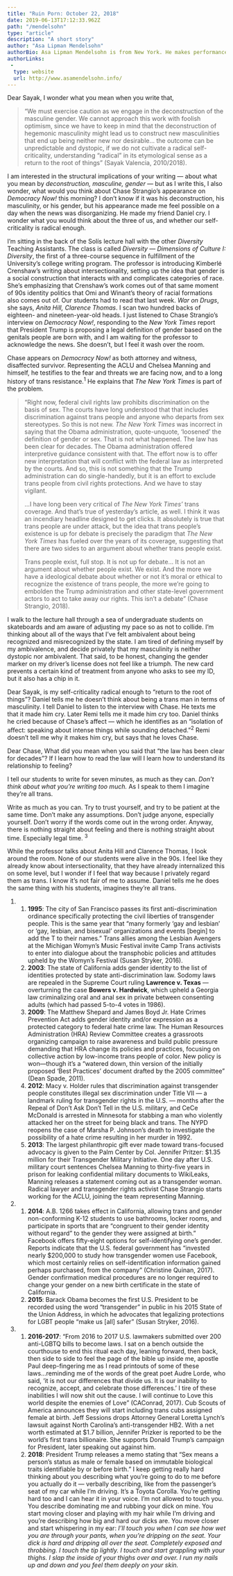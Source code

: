 ```yaml
---
title: "Ruin Porn: October 22, 2018"
date: 2019-06-13T17:12:33.962Z
path: "/mendelsohn"
type: "article"
description: "A short story"
author: "Asa Lipman Mendelsohn"
authorBio: Asa Lipman Mendelsohn is from New York. He makes performances, film, and media projects that develop through a process of recording writing, and collaboration, often focusing on personal relationships and desire as ways to navigate seemingly inaccessible infrastructures, histories, and systems of power.<br><br>Asa works as an teacher and organizer, and often with other artists as a writer, editor, and performer. He has performed and exhibited at venues including Kunsthalle Wien, Vienna, Künstlerhaus Halle für Kunst und Medien, Graz, the Blanton Museum of Art, Austin, and Anthology Film Archives, New York. Asa studied visual arts and anthropology at the University of Chicago, and was a Fulbright Fellow in Vienna. He is currently an MFA candidate in visual arts at the University of California, San Diego, where he is learning about voice and security, passing and resistance. He is a 2019 Flaherty Film Seminar Fellow.
authorLinks:
 -
  type: website
  url: http://www.asamendelsohn.info/
---
```


<div class="mendelsohn-text">
    <p>Dear Sayak, I wonder what you mean when you write that,</p>
    <blockquote>
        <p>
            “We must exercise caution as we engage in the deconstruction of the masculine gender. We cannot approach this work with foolish optimism, since we have to keep in mind that the deconstruction of hegemonic masculinity might lead us to construct new masculinities that end up being neither new nor desirable... the outcome can be unpredictable and dystopic, if we do not cultivate a radical self-criticality, understanding “radical” in its etymological sense as a return to the root of things” (Sayak Valencia, 2010/2018).
        </p>
    </blockquote>
    <p>
        I am interested in the structural implications of your writing — about what you mean by <em>deconstruction, masculine, gender</em> — but as I write this, I also wonder, what would you think about Chase Strangio’s appearance on <em>Democracy Now!</em> this morning? I don’t know if it was his deconstruction, his masculinity, or his gender, but his appearance made me feel possible on a day when the news was disorganizing. He made my friend Daniel cry. I wonder what you would think about the three of us, and whether our self-criticality is radical enough.
    </p>
    <p>
        I’m sitting in the back of the Solís lecture hall with the other <em>Diversity</em> Teaching Assistants. The class is called <em>Diversity — Dimensions of Culture I: Diversity</em>, the first of a three-course sequence in fulfillment of the University’s college writing program. The professor is introducing Kimberlé Crenshaw’s writing about intersectionality, setting up the idea that gender is a social construction that interacts with and complicates categories of race. She’s emphasizing that Crenshaw’s work comes out of that same moment of 90s identity politics that Omi and Winant’s theory of racial formations also comes out of. Our students had to read that last week. <em>War on Drugs</em>, she says, <em>Anita Hill, Clarence Thomas</em>. I scan two hundred backs of eighteen- and nineteen-year-old heads. I just listened to Chase Strangio’s interview on <em>Democracy Now!</em>, responding to the <em>New York Times</em> report that President Trump is proposing a legal definition of gender based on the genitals people are born with, and I am waiting for the professor to acknowledge the news. She doesn’t, but I feel it wash over the room.
    </p>
    <p>
        Chase appears on <em>Democracy Now!</em> as both attorney and witness, disaffected survivor. Representing the ACLU and Chelsea Manning and himself, he testifies to the fear and threats we are facing now, and to a long history of trans resistance.<sup>1</sup> He explains that <em>The New York Times</em> is part of the problem.
    </p>
    <blockquote>
        <p>
            “Right now, federal civil rights law prohibits discrimination on the basis of sex. The courts have long understood that that includes discrimination against trans people and anyone who departs from sex stereotypes. So this is not new. <em>The New York Times</em> was incorrect in saying that the Obama administration, quote-unquote, ‘loosened’ the definition of gender or sex. That is not what happened. The law has been clear for decades. The Obama administration offered interpretive guidance consistent with that. The effort now is to offer new interpretation that will conflict with the federal law as interpreted by the courts. And so, this is not something that the Trump administration can do single-handedly, but it is an effort to exclude trans people from civil rights protections. And we have to stay vigilant.
        </p>
        <p>
            ...I have long been very critical of <em>The New York Times’</em> trans coverage. And that’s true of yesterday’s article, as well. I think it was an incendiary headline designed to get clicks. It absolutely is true that trans people are under attack, but the idea that trans people’s existence is up for debate is precisely the paradigm that <em>The New York Times</em> has fueled over the years of its coverage, suggesting that there are two sides to an argument about whether trans people exist.
        </p>
        <p>
            Trans people exist, full stop. It is not up for debate... It is not an argument about whether people exist. We exist. And the more we have a ideological debate about whether or not it’s moral or ethical to recognize the existence of trans people, the more we’re going to embolden the Trump administration and other state-level government actors to act to take away our rights. This isn’t a debate” (Chase Strangio, 2018).
        </p>
    </blockquote>
    <p>
        I walk to the lecture hall through a sea of undergraduate students on skateboards and am aware of adjusting my pace so as not to collide. I’m thinking about all of the ways that I’ve felt ambivalent about being recognized and misrecognized by the state. I am tired of defining myself by my ambivalence, and decide privately that my masculinity is neither dystopic nor ambivalent. That said, to be honest, changing the gender marker on my driver’s license does not feel like a triumph. The new card prevents a certain kind of treatment from anyone who asks to see my ID, but it also has a chip in it.
    </p>
    <p>
        Dear Sayak, is my self-criticality radical enough to “return to the root of things”? Daniel tells me he doesn’t think about being a trans man in terms of masculinity. I tell Daniel to listen to the interview with Chase. He texts me that it made him cry. Later Remi tells me it made him cry too. Daniel thinks he cried because of Chase’s affect — which he identifies as an “isolation of affect: speaking about intense things while sounding detached.”<sup>2</sup> Remi doesn’t tell me why it makes him cry, but says that he loves Chase.
    </p>
    <p>
        Dear Chase, What did you mean when you said that “the law has been clear for decades”? If I learn how to read the law will I learn how to understand its relationship to feeling?
    </p>
    <p>
        I tell our students to write for seven minutes, as much as they can. <em>Don’t think about what you’re writing too much.</em> As I speak to them I imagine they’re all trans.
    </p>
    <p>
        Write as much as you can. Try to trust yourself, and try to be patient at the same time. Don’t make any assumptions. Don’t judge anyone, especially yourself. Don’t worry if the words come out in the wrong order. Anyway, there is nothing straight about feeling and there is nothing straight about time. Especially legal time. <sup>3</sup>
    </p>
    <p>
        While the professor talks about Anita Hill and Clarence Thomas, I look around the room. None of our students were alive in the 90s. I feel like they already know about intersectionality, that they have already internalized this on some level, but I wonder if I feel that way because I privately regard them as trans. I know it’s not fair of me to assume. Daniel tells me he does the same thing with his students, imagines they’re all trans.
    </p>
</div>

<ol class="mendelsohn-footnotes">
    <li>
        <ol class="mendelsohn-dates">
            <li>
                <strong>1995</strong>: The city of San Francisco passes its first anti-discrimination ordinance specifically protecting the civil liberties of transgender people. This is the same year that “many formerly ‘gay and lesbian’ or ‘gay, lesbian, and bisexual’ organizations and events [begin] to add the T to their names.” Trans allies among the Lesbian Avengers at the Michigan Womyn’s Music Festival invite Camp Trans activists to enter into dialogue about the transphobic policies and attitudes upheld by the Womyn’s Festival (Susan Stryker, 2016).
            </li>
            <li>
                <strong>2003</strong>: The state of California adds gender identity to the list of identities protected by state anti-discrimination law. Sodomy laws are repealed in the Supreme Court ruling <strong>Lawrence v. Texas</strong> — overturning the case <strong>Bowers v. Hardwick</strong>, which upheld a Georgia law criminalizing oral and anal sex in private between consenting adults (which had passed 5-to-4 votes in 1986).
            </li>
            <li>
                <strong>2009</strong>: The Matthew Shepard and James Boyd Jr. Hate Crimes Prevention Act adds gender identity and/or expression as a protected category to federal hate crime law. The Human Resources Administration (HRA) Review Committee creates a grassroots organizing campaign to raise awareness and build public pressure demanding that HRA change its policies and practices, focusing on collective action by low-income trans people of color. New policy is won—though it’s a “watered down, thin version of the initially proposed ‘Best Practices’ document drafted by the 2005 committee” (Dean Spade, 2011).
            </li>
            <li>
                <strong>2012</strong>: Macy v. Holder rules that discrimination against transgender people constitutes illegal sex discrimination under Title VII — a landmark ruling for transgender rights in the U.S. — months after the Repeal of Don’t Ask Don’t Tell in the U.S. military, and CeCe McDonald is arrested in Minnesota for stabbing a man who violently attacked her on the street for being black and trans. The NYPD reopens the case of Marsha P. Johnson’s death to investigate the possibility of a hate crime resulting in her murder in 1992.
            </li>
            <li>
                <strong>2013</strong>: The largest philanthropic gift ever made toward trans-focused advocacy is given to the Palm Center by Col. Jennifer Pritzer: $1.35 million for their Transgender Military Initiative. One day after U.S. military court sentences Chelsea Manning to thirty-five years in prison for leaking confidential military documents to WikiLeaks, Manning releases a statement coming out as a transgender woman. Radical lawyer and transgender rights activist Chase Strangio starts working for the ACLU, joining the team representing Manning.
            </li>
        </ol>
    </li>
    <li>
        <ol class="mendelsohn-dates">
            <li>
                <strong>2014</strong>: A.B. 1266 takes effect in California, allowing trans and gender non-conforming K-12 students to use bathrooms, locker rooms, and participate in sports that are “congruent to their gender identity without regard” to the gender they were assigned at birth.” Facebook offers fifty-eight options for self-identifying one’s gender. Reports indicate that the U.S. federal government has “invested nearly $200,000 to study how transgender women use Facebook, which most certainly relies on self-identification information gained perhaps purchased, from the company” (Christine Quinan, 2017). Gender confirmation medical procedures are no longer required to change your gender on a new birth certificate in the state of California.
            </li>
            <li>
                <strong>2015</strong>: Barack Obama becomes the first U.S. President to be recorded using the word “transgender” in public in his 2015 State of the Union Address, in which he advocates that legalizing protections for LGBT people “make us [all] safer” (Susan Stryker, 2016).
            </li>
        </ol>
    </li>
    <li>
        <ol class="mendelsohn-dates">
            <li>
                <strong>2016-2017</strong>: “From 2016 to 2017 U.S. lawmakers submitted over 200 anti-LGBTQ bills to become laws. I sat on a bench outside the courthouse to end this ritual each day, leaning forward, then back, then side to side to feel the page of the bible up inside me, apostle Paul deep-fingering me as I read printouts of some of these laws...reminding me of the words of the great poet Audre Lorde, who said, ‘it is not our differences that divide us. It is our inability to recognize, accept, and celebrate those differences.’ I tire of these inabilities I will now shit out the cause. I will continue to Love this world despite the enemies of Love” (CAConrad, 2017). Cub Scouts of America announces they will start including trans cubs assigned female at birth. Jeff Sessions drops Attorney General Loretta Lynch’s lawsuit against North Carolina’s anti-transgender HB2. With a net worth estimated at $1.7 billion, Jennifer Prizker is reported to be the world’s first trans billionaire. She supports Donald Trump’s campaign for President, later speaking out against him.
            </li>
            <li>
                <strong>2018</strong>: President Trump releases a memo stating that “Sex means a person’s status as male or female based on immutable biological traits identifiable by or before birth.” I keep getting really hard thinking about you describing what you’re going to do to me before you actually do it — verbally describing, like from the passenger’s seat of my car while I’m driving. It’s a Toyota Corolla. You’re getting hard too and I can hear it in your voice. I’m not allowed to touch you. You describe dominating me and rubbing your dick on mine. You start moving closer and playing with my hair while I’m driving and you’re describing how big and hard our dicks are. You move closer and start whispering in my ear: <em>I’ll touch you when I can see how wet you are through your pants, when you’re dripping on the seat. Your dick is hard and dripping all over the seat. Completely exposed and throbbing. I touch the tip lightly. I touch and start grappling with your thighs. I slap the inside of your thighs over and over. I run my nails up and down and you feel them deeply on your skin.</em>
            </li>
        </ol>
    </li>
</ol>
